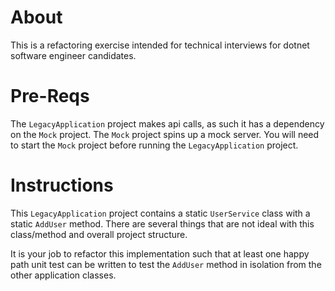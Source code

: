 # About

This is a refactoring exercise intended for technical interviews for dotnet software engineer candidates.

# Pre-Reqs

The `LegacyApplication` project makes api calls, as such it has a dependency on the `Mock` project. The `Mock` project 
spins up a mock server. You will need to start the `Mock` project before running the `LegacyApplication` project.

# Instructions

This `LegacyApplication` project contains a static `UserService` class with a static `AddUser` method. There are several
things that are not ideal with this class/method and overall project structure.

It is your job to refactor this implementation such that at least one happy path unit test can be written to 
test the `AddUser` method in isolation from the other application classes.